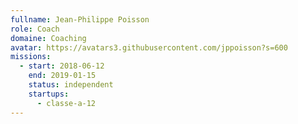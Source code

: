 ```yaml
---
fullname: Jean-Philippe Poisson
role: Coach
domaine: Coaching
avatar: https://avatars3.githubusercontent.com/jppoisson?s=600
missions:
  - start: 2018-06-12
    end: 2019-01-15
    status: independent
    startups:
      - classe-a-12
---
```

